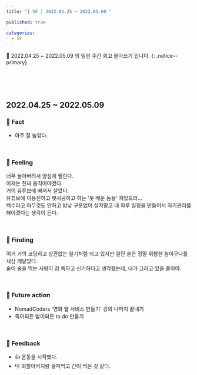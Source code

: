 ```yaml
---
title: "[ 5F ] 2022.04.25 ~ 2022.05.09 "

published: true

categories:
  - 5F
---
```


📑 2022.04.25 ~ 2022.05.09 의 밀린 주간 회고 몰아쓰기 입니다.
{: .notice--primary}

<br><br><br>

## 2022.04.25 ~ 2022.05.09

### 💫 Fact

- 아주 잘 놀았다.

<br>

### 💫 Feeling

너무 놀아버려서 양심에 찔린다. <br>이제는 진짜 움직여야겠다.<br>거의 유튜브에 빠져서 살았다.<br> 유튜브에 이용진하고 뱃사공하고 하는 '못 배운 놈들' 재밌드라...<br>백수라고 아무것도 안하고 밤낮 구분없이 살지말고 내 하루 일정을 만들어서 자기관리를 해야겠다는 생각이 든다.

<br>

### 💫 Finding

이거 거의 코딩하고 상관없는 일기처럼 되고 있지만 일단 술은 정말 위험한 놈이구나를 새삼 깨달았다.<br>술이 술을 먹는 사람이 참 독하고 신기하다고 생각했는데, 내가 그러고 있을 줄이야.

<br>

### 💫 Future action

- NomadCoders '영화 웹 서비스 만들기' 강의 나머지 끝내기
- 죽이되든 밥이되든 to do 만들기

<br>

### 💫 Feedback

- 👍 운동을 시작했다.
- 👎 외할아버지랑 술퍼먹고 간이 썩은 것 같다.
